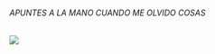 ###### APUNTES A LA MANO CUANDO ME OLVIDO COSAS
![]( https://i.ibb.co/vLVvwfH/278549166-738461387529761-4108727632078880593-n-1.jpg)
